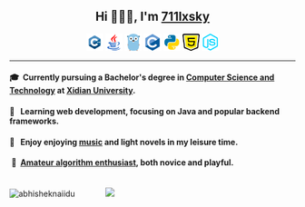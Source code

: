 <!-- 总起 -->
<div style="text-align: center;">
    <h2>Hi 👨🏻‍💻, I'm <a href= "https://711lxsky.github.io/">711lxsky</a></h1>
</div>

<div style="text-align: center;">
    <img src="https://raw.githubusercontent.com/711lxsky/filesOnGithub/master/C++.png" width="30"/>
    <img src="https://raw.githubusercontent.com/711lxsky/filesOnGithub/master/java.png" width="30"/> 
    <img src="https://raw.githubusercontent.com/711lxsky/filesOnGithub/master/golang.png" width="30"/>
    <img src="https://raw.githubusercontent.com/711lxsky/filesOnGithub/master/c language.png" width="30"/>
    <img src="https://raw.githubusercontent.com/711lxsky/filesOnGithub/master/Python.png" width="30"/> 
    <img src="https://raw.githubusercontent.com/711lxsky/filesOnGithub/master/HTML5.png" width="30"/>
    <img src="https://raw.githubusercontent.com/711lxsky/filesOnGithub/master/javascript.png" width="30"/> 
</div>
<hr>

<div style="text-align: start;">
    <h4> 🎓 &nbsp;Currently pursuing a Bachelor's degree in <a href = "https://zh.wikipedia.org/wiki/%E8%AE%A1%E7%AE%97%E6%9C%BA%E7%A7%91%E5%AD%A6">Computer Science and Technology</a> at <a href="https://www.xidian.edu.cn/">Xidian University</a>.</h4>
    <h4>🧐 &nbsp; Learning web development, focusing on Java and popular backend frameworks.</h4>
    <h4>📜 &nbsp; Enjoy enjoying <a href="https://music.163.com/#/user/home?id=1508030433">music</a> and light novels in my leisure time.</h4>
    <h4>&nbsp;📐 &nbsp;<a href="https://leetcode.cn/u/er-yi-ed/">Amateur algorithm enthusiast</a>, both novice and playful.</h4>

</div>

<br>
<div>
<span style="margin-right: 50px">
    <img src="https://github-readme-stats.vercel.app/api?username=711lxsky&show_icons=true&theme=tokyonight" alt="abhisheknaiidu" />
</span>
<span>
    <img src="https://github-readme-stats.vercel.app/api/top-langs/?username=711lxsky&count_private=true&layout=compact&hide=html,css">
</span>
</div>

<!--
**711lxsky/711lxsky** is a ✨ _special_ ✨ repository because its `README.md` (this file) appears on your GitHub profile.

Here are some ideas to get you started:

- 🔭 I’m currently working on ...
- 🌱 I’m currently learning ...
- 👯 I’m looking to collaborate on ...
- 🤔 I’m looking for help with ...
- 💬 Ask me about ...
- 📫 How to reach me: ...
- 😄 Pronouns: ...
- ⚡ Fun fact: ...
-->
